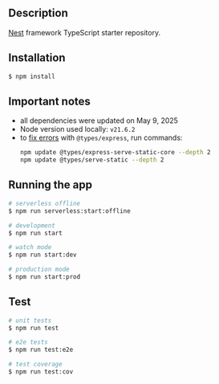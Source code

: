 ## Description

[Nest](https://github.com/nestjs/nest) framework TypeScript starter repository.

## Installation

```bash
$ npm install
```

## Important notes
- all dependencies were updated on May 9, 2025
- Node version used locally: `v21.6.2`
- to [fix errors](https://github.com/DefinitelyTyped/DefinitelyTyped/issues/49595) with `@types/express`, run commands:
  ```bash
  npm update @types/express-serve-static-core --depth 2
  npm update @types/serve-static --depth 2
  ```

## Running the app

```bash
# serverless offline
$ npm run serverless:start:offline

# development
$ npm run start

# watch mode
$ npm run start:dev

# production mode
$ npm run start:prod
```

## Test

```bash
# unit tests
$ npm run test

# e2e tests
$ npm run test:e2e

# test coverage
$ npm run test:cov
```
